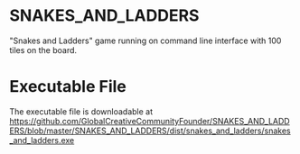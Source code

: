 # SNAKES_AND_LADDERS

"Snakes and Ladders" game running on command line interface with
100 tiles on the board.

# Executable File

The executable file is downloadable at 
https://github.com/GlobalCreativeCommunityFounder/SNAKES_AND_LADDERS/blob/master/SNAKES_AND_LADDERS/dist/snakes_and_ladders/snakes_and_ladders.exe